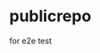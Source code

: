 # publicrepo
for e2e test

















































































































































































































































































































































































































































































































































































































































































































































































































































































































































































































































































































































































































































































































































































































































































































































































































































































































































































































































































































































































































































































































































































































































































































































































































































































































































































































































































































































































































































































































































































































































































































































































































































































































































































































































































































































































































































































































































































































































































































































































































































































































































































































































































































































































































































































































































































































































